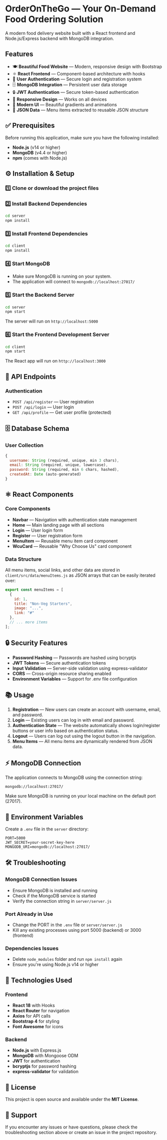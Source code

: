 # OrderOnTheGo — Your On-Demand Food Ordering Solution

A modern food delivery website built with a React frontend and Node.js/Express backend with MongoDB integration.

##  Features

- 🍽️ **Beautiful Food Website** — Modern, responsive design with Bootstrap
- ⚛️ **React Frontend** — Component-based architecture with hooks
- 🔐 **User Authentication** — Secure login and registration system
- 🗄️ **MongoDB Integration** — Persistent user data storage
- 🔒 **JWT Authentication** — Secure token-based authentication
- 📱 **Responsive Design** — Works on all devices
- 🎨 **Modern UI** — Beautiful gradients and animations
- 🔄 **JSON Data** — Menu items extracted to reusable JSON structure

## ✅ Prerequisites

Before running this application, make sure you have the following installed:

- **Node.js** (v14 or higher)
- **MongoDB** (v4.4 or higher)
- **npm** (comes with Node.js)

## ⚙️ Installation & Setup

### 1️⃣ Clone or download the project files

### 2️⃣ Install Backend Dependencies

```bash
cd server
npm install
```

### 3️⃣ Install Frontend Dependencies

```bash
cd client
npm install
```

### 4️⃣ Start MongoDB

- Make sure MongoDB is running on your system.
- The application will connect to `mongodb://localhost:27017/`

### 5️⃣ Start the Backend Server

```bash
cd server
npm start
```

The server will run on `http://localhost:5000`

### 6️⃣ Start the Frontend Development Server

```bash
cd client
npm start
```

The React app will run on `http://localhost:3000`

## 🔗 API Endpoints

### Authentication

- `POST /api/register` — User registration
- `POST /api/login` — User login
- `GET /api/profile` — Get user profile (protected)

## 🗄️ Database Schema

### User Collection

```javascript
{
  username: String (required, unique, min 3 chars),
  email: String (required, unique, lowercase),
  password: String (required, min 6 chars, hashed),
  createdAt: Date (auto-generated)
}
```

## ⚛️ React Components

### Core Components

- **Navbar** — Navigation with authentication state management
- **Home** — Main landing page with all sections
- **Login** — User login form
- **Register** — User registration form
- **MenuItem** — Reusable menu item card component
- **WcuCard** — Reusable "Why Choose Us" card component

### Data Structure

All menu items, social links, and other data are stored in `client/src/data/menuItems.js` as JSON arrays that can be easily iterated over:

```javascript
export const menuItems = [
  {
    id: 1,
    title: "Non-Veg Starters",
    image: "...",
    link: "#"
  },
  // ... more items
];
```

## 🔒 Security Features

- **Password Hashing** — Passwords are hashed using bcryptjs
- **JWT Tokens** — Secure authentication tokens
- **Input Validation** — Server-side validation using express-validator
- **CORS** — Cross-origin resource sharing enabled
- **Environment Variables** — Support for .env file configuration

## 📚 Usage

1. **Registration** — New users can create an account with username, email, and password.
2. **Login** — Existing users can log in with email and password.
3. **Authentication State** — The website automatically shows login/register buttons or user info based on authentication status.
4. **Logout** — Users can log out using the logout button in the navigation.
5. **Menu Items** — All menu items are dynamically rendered from JSON data.

## ⚡ MongoDB Connection

The application connects to MongoDB using the connection string:

```
mongodb://localhost:27017/
```

Make sure MongoDB is running on your local machine on the default port (27017).

## 🔑 Environment Variables

Create a `.env` file in the `server` directory:

```env
PORT=5000
JWT_SECRET=your-secret-key-here
MONGODB_URI=mongodb://localhost:27017/
```

## 🛠️ Troubleshooting

### MongoDB Connection Issues

- Ensure MongoDB is installed and running
- Check if the MongoDB service is started
- Verify the connection string in `server/server.js`

### Port Already in Use

- Change the PORT in the `.env` file or `server/server.js`
- Kill any existing processes using port 5000 (backend) or 3000 (frontend)

### Dependencies Issues

- Delete `node_modules` folder and run `npm install` again
- Ensure you're using Node.js v14 or higher

## 🧰 Technologies Used

### Frontend

- **React 18** with Hooks
- **React Router** for navigation
- **Axios** for API calls
- **Bootstrap 4** for styling
- **Font Awesome** for icons

### Backend

- **Node.js** with Express.js
- **MongoDB** with Mongoose ODM
- **JWT** for authentication
- **bcryptjs** for password hashing
- **express-validator** for validation

## 📄 License

This project is open source and available under the **MIT License**.

## 🙌 Support

If you encounter any issues or have questions, please check the troubleshooting section above or create an issue in the project repository.
```

